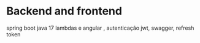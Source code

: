 # Backend and frontend
spring boot java 17 lambdas e angular 
, autenticação jwt, swagger, refresh token
